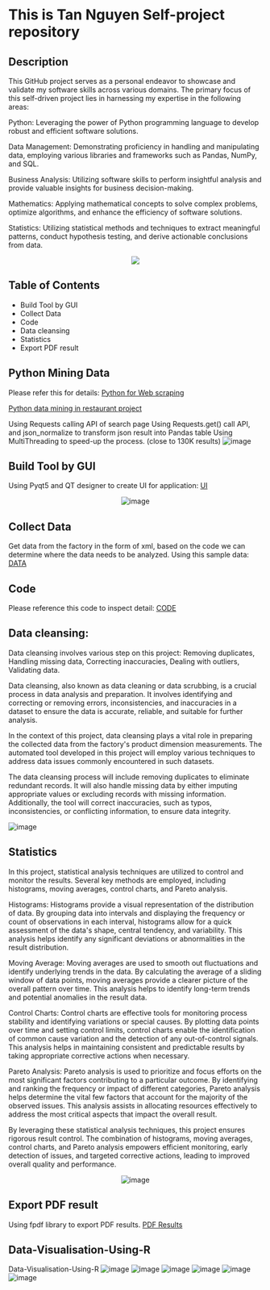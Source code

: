 # This is Tan Nguyen Self-project repository

## Description

This GitHub project serves as a personal endeavor to showcase and validate my software skills across various domains. The primary focus of this self-driven project lies in harnessing my expertise in the following areas:

Python: Leveraging the power of Python programming language to develop robust and efficient software solutions.

Data Management: Demonstrating proficiency in handling and manipulating data, employing various libraries and frameworks such as Pandas, NumPy, and SQL.

Business Analysis: Utilizing software skills to perform insightful analysis and provide valuable insights for business decision-making.

Mathematics: Applying mathematical concepts to solve complex problems, optimize algorithms, and enhance the efficiency of software solutions.

Statistics: Utilizing statistical methods and techniques to extract meaningful patterns, conduct hypothesis testing, and derive actionable conclusions from data.

<p align="center">
  <img src="https://github.com/TanNguyen0108/Data-Project/">
</p>

## Table of Contents

- Build Tool by GUI
- Collect Data
- Code
- Data cleansing
- Statistics
- Export PDF result

## Python Mining Data

Please refer this for details: [Python for Web scraping](https://github.com/TanNguyen0108/Data-Project/tree/main/Python%20-%20Web%20scraping)

[Python data mining in restaurant project](https://github.com/TanNguyen0108/Data-Project/tree/main/HCM%20Foodstore%20and%20Customer%20Insights/Python%20-%20Data%20Crawling)

Using Requests calling API of search page
Using Requests.get() call API, and json_normalize to transform json result into Pandas table
Using MultiThreading to speed-up the process. (close to 130K results)
![image](https://github.com/TanNguyen0108/Data-Project/assets/109364182/25f8f611-96bf-46b9-bf1c-089a35a9ccd9)


## Build Tool by GUI

Using Pyqt5 and QT designer to create UI for application: [UI](https://github.com/TanNguyen0108/Data-Project/tree/main/Machine%20Tolerance%20Data%20Analyzing%20for%20Batch%20Manufacturing/UI)
<p align="center">
  <img src="https://github.com/TanNguyen0108/Data-Project/assets/109364182/f6722bce-3838-4f1b-9600-9ad0a77b2b20" alt="image">
</p>

## Collect Data

Get data from the factory in the form of xml, based on the code we can determine where the data needs to be analyzed. Using this sample data: [DATA](https://github.com/TanNguyen0108/Data-Project/tree/main/Machine%20Tolerance%20Data%20Analyzing%20for%20Batch%20Manufacturing/DATA)

## Code

Please reference this code to inspect detail: [CODE](https://github.com/TanNguyen0108/Data-Project/blob/main/Machine%20Tolerance%20Data%20Analyzing%20for%20Batch%20Manufacturing/Main_Code.py)

## Data cleansing:

Data cleansing involves various step on this project: Removing duplicates, Handling missing data, Correcting inaccuracies, Dealing with outliers, Validating data.

Data cleansing, also known as data cleaning or data scrubbing, is a crucial process in data analysis and preparation. It involves identifying and correcting or removing errors, inconsistencies, and inaccuracies in a dataset to ensure the data is accurate, reliable, and suitable for further analysis.

In the context of this project, data cleansing plays a vital role in preparing the collected data from the factory's product dimension measurements. The automated tool developed in this project will employ various techniques to address data issues commonly encountered in such datasets.

The data cleansing process will include removing duplicates to eliminate redundant records. It will also handle missing data by either imputing appropriate values or excluding records with missing information. Additionally, the tool will correct inaccuracies, such as typos, inconsistencies, or conflicting information, to ensure data integrity.

![image](https://github.com/TanNguyen0108/Data-Project/assets/109364182/4dc9db5b-d3f8-4c88-9767-5065a16b4fad)


## Statistics

In this project, statistical analysis techniques are utilized to control and monitor the results. Several key methods are employed, including histograms, moving averages, control charts, and Pareto analysis.

Histograms: Histograms provide a visual representation of the distribution of data. By grouping data into intervals and displaying the frequency or count of observations in each interval, histograms allow for a quick assessment of the data's shape, central tendency, and variability. This analysis helps identify any significant deviations or abnormalities in the result distribution.

Moving Average: Moving averages are used to smooth out fluctuations and identify underlying trends in the data. By calculating the average of a sliding window of data points, moving averages provide a clearer picture of the overall pattern over time. This analysis helps to identify long-term trends and potential anomalies in the result data.

Control Charts: Control charts are effective tools for monitoring process stability and identifying variations or special causes. By plotting data points over time and setting control limits, control charts enable the identification of common cause variation and the detection of any out-of-control signals. This analysis helps in maintaining consistent and predictable results by taking appropriate corrective actions when necessary.

Pareto Analysis: Pareto analysis is used to prioritize and focus efforts on the most significant factors contributing to a particular outcome. By identifying and ranking the frequency or impact of different categories, Pareto analysis helps determine the vital few factors that account for the majority of the observed issues. This analysis assists in allocating resources effectively to address the most critical aspects that impact the overall result.

By leveraging these statistical analysis techniques, this project ensures rigorous result control. The combination of histograms, moving averages, control charts, and Pareto analysis empowers efficient monitoring, early detection of issues, and targeted corrective actions, leading to improved overall quality and performance.

<p align="center">
  <img src="https://github.com/TanNguyen0108/Data-Project/assets/109364182/55c46833-8e45-400b-a527-b92469dad98e" alt="image">
</p>

## Export PDF result

Using fpdf library to export PDF results. [PDF Results](https://github.com/TanNguyen0108/Data-Project/blob/main/Machine%20Tolerance%20Data%20Analyzing%20for%20Batch%20Manufacturing/Report%20Results.pdf)


## Data-Visualisation-Using-R

Data-Visualisation-Using-R
![image](https://github.com/TanNguyen0108/Data-Project/assets/109364182/32cf27a7-df2c-46cd-9830-9714c94699d8)
![image](https://github.com/TanNguyen0108/Data-Project/assets/109364182/6176a627-12c8-47dc-8e7b-f429e70b0093)
![image](https://github.com/TanNguyen0108/Data-Project/assets/109364182/1d538c48-c2b4-4183-b20b-ce1546f3586b)
![image](https://github.com/TanNguyen0108/Data-Project/assets/109364182/e44ab9d1-177b-43d3-973d-ebd953736dd6)
![image](https://github.com/TanNguyen0108/Data-Project/assets/109364182/756f5717-aa6c-456f-afc8-a2aaed328f64)
![image](https://github.com/TanNguyen0108/Data-Project/assets/109364182/f921ee78-1ca3-4f11-b5d4-fd02c0b11da5)




